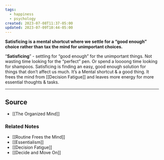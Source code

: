 ```yaml
---
tags:
  - happiness
  - psychology
created: 2023-07-08T11:37-05:00
updated: 2023-07-09T10:44-05:00
---
```

**Satisficing is a mental shortcut where we settle for a “good enough” choice rather than tax the mind for unimportant choices.**

“**Satisficing**” - settling for “good enough” for the unimportant things. Not wasting time looking for the “perfect” pen. Or spend a loooong time looking for shampoos. Satisficing is finding an easy, good enough solution for things that don’t affect us much. It’s a Mental shortcut & a good thing. It frees the mind from [[Decision Fatigue]] and leaves more energy for more essential thoughts & tasks.

---

## Source
- [[The Organized Mind]]

### Related Notes
- [[Routine Frees the Mind]]
- [[Essentialism]]
- [[Decision Fatigue]]
- [[Decide and Move On]]
